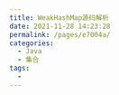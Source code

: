 ```yaml
---
title: WeakHashMap源码解析
date: 2021-11-28 14:23:28
permalink: /pages/e7004a/
categories:
  - Java
  - 集合
tags:
  - 
---
```

